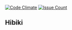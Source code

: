 [![Code Climate](https://codeclimate.com/github/noud02/hibiki/badges/gpa.svg)](https://codeclimate.com/github/noud02/hibiki) [![Issue Count](https://codeclimate.com/github/noud02/hibiki/badges/issue_count.svg)](https://codeclimate.com/github/noud02/hibiki)

## Hibiki